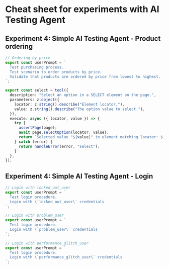 # Cheat sheet for experiments with AI Testing Agent

## Experiment 4: Simple AI Testing Agent - Product ordering

```typescript
// Ordering by price
export const userPrompt = `
  Test purchasing process.
  Test scenario to order products by price.
  Validate that products are ordered by price from lowest to highest.
`;
```

```typescript
export const select = tool({
  description: "Select an option in a SELECT element on the page.",
  parameters: z.object({
    locator: z.string().describe("Element locator."),
    value: z.string().describe("The option value to select."),
  }),
  execute: async ({ locator, value }) => {
    try {
      assertPage(page);
      await page.selectOption(locator, value);
      return `Selected value "${value}" in element matching locator: ${locator}`;
    } catch (error) {
      return handleError(error, "select");
    }
  },
});
```

## Experiment 4: Simple AI Testing Agent - Login

```typescript
// Login with locked_out_user
export const userPrompt = `
  Test login procedure.
  Login with \`locked_out_user\` credentials
`;
```

```typescript
// Login with problem_user
export const userPrompt = `
  Test login procedure.
  Login with \`problem_user\` credentials
`;
```

```typescript
// Login with performance_glitch_user
export const userPrompt = `
  Test login procedure.
  Login with \`performance_glitch_user\` credentials
`;
```